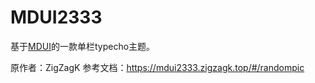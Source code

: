 
# MDUI2333

基于[MDUI](https://mdui.org)的一款单栏typecho主题。

原作者：ZigZagK
参考文档：https://mdui2333.zigzagk.top/#/randompic

